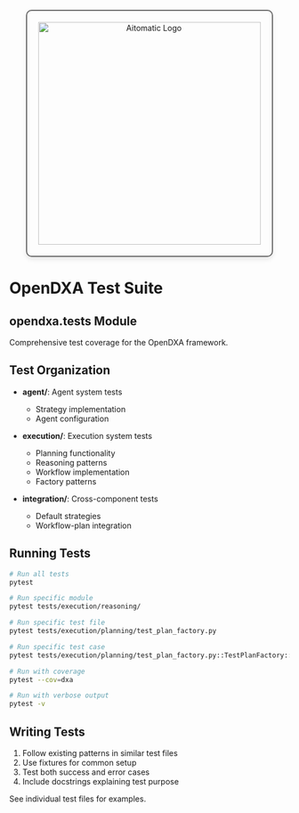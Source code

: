 <!-- markdownlint-disable MD041 -->
<!-- markdownlint-disable MD033 -->
<p align="center">
  <img src="https://cdn.prod.website-files.com/62a10970901ba826988ed5aa/62d942adcae82825089dabdb_aitomatic-logo-black.png" alt="Aitomatic Logo" width="400" style="border: 2px solid #666; border-radius: 10px; padding: 20px; box-shadow: 0 4px 8px rgba(0,0,0,0.1);"/>
</p>

# OpenDXA Test Suite

## opendxa.tests Module

Comprehensive test coverage for the OpenDXA framework.

## Test Organization

- **agent/**: Agent system tests
  - Strategy implementation
  - Agent configuration

- **execution/**: Execution system tests
  - Planning functionality
  - Reasoning patterns
  - Workflow implementation
  - Factory patterns

- **integration/**: Cross-component tests
  - Default strategies
  - Workflow-plan integration

## Running Tests

```bash
# Run all tests
pytest

# Run specific module
pytest tests/execution/reasoning/

# Run specific test file
pytest tests/execution/planning/test_plan_factory.py

# Run specific test case
pytest tests/execution/planning/test_plan_factory.py::TestPlanFactory::test_create_plan

# Run with coverage
pytest --cov=dxa

# Run with verbose output
pytest -v
```

## Writing Tests

1. Follow existing patterns in similar test files
2. Use fixtures for common setup
3. Test both success and error cases
4. Include docstrings explaining test purpose

See individual test files for examples.
